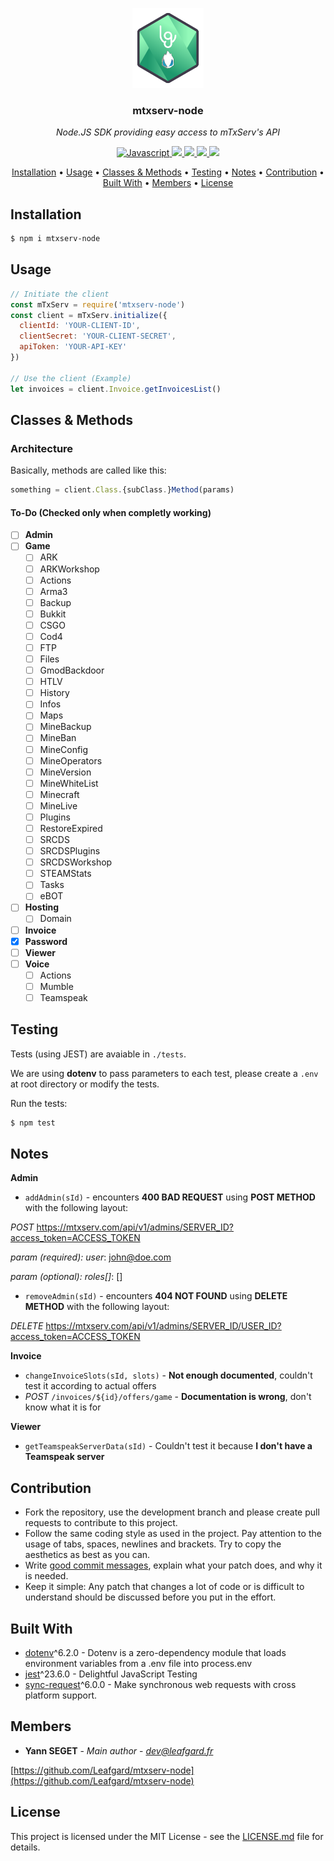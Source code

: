 <p align="center"><img src="docs/mtxserv-node.png" height="128" alt="mtxserv-node"></p>
<h3 align="center">mtxserv-node</h3>
<p align="center"><i>Node.JS SDK providing easy access to mTxServ's API</i><p>

<p align="center">
  <a href="https://forthebadge.com">
    <img src="https://forthebadge.com/images/badges/made-with-javascript.svg"
         alt="Javascript">
  </a>
  <a href="https://forthebadge.com">
      <img src="https://forthebadge.com/images/badges/powered-by-water.svg">
  </a>
  <a href="https://github.com/Leafgard/mtxserv-node/issues">
      <img src="https://img.shields.io/github/issues/Leafgard/mtxserv-node.svg?style=for-the-badge">
  </a>
  <a href="https://github.com/Leafgard/mtxserv-node/stargazers">
      <img src="https://img.shields.io/github/stars/Leafgard/mtxserv-node.svg?style=for-the-badge">
  </a>
  <a href="https://paypal.me/Leafgard">
    <img src="https://img.shields.io/badge/$-donate-ff69b4.svg?maxAge=2592000&amp;style=for-the-badge">
  </a>
</p>

<p align="center">
  <a href="#installation">Installation</a> •
  <a href="#usage">Usage</a> •
  <a href="#classes-&-methods">Classes & Methods</a> •
  <a href="#testing">Testing</a> •
  <a href="#notes">Notes</a> •
  <a href="#contribution">Contribution</a> •
  <a href="#built-with">Built With</a> •
  <a href="#members">Members</a> •
  <a href="#license">License</a>
</p>

## Installation

```bash
$ npm i mtxserv-node
```

## Usage

```js
// Initiate the client
const mTxServ = require('mtxserv-node')
const client = mTxServ.initialize({
  clientId: 'YOUR-CLIENT-ID',
  clientSecret: 'YOUR-CLIENT-SECRET',
  apiToken: 'YOUR-API-KEY'
})

// Use the client (Example)
let invoices = client.Invoice.getInvoicesList()
```

## Classes & Methods

### Architecture

Basically, methods are called like this:

```js
something = client.Class.{subClass.}Method(params)
```

#### To-Do (Checked only when completly working)

- [ ] **Admin**
- [ ] **Game**
  - [ ] ARK
  - [ ] ARKWorkshop
  - [ ] Actions
  - [ ] Arma3
  - [ ] Backup
  - [ ] Bukkit
  - [ ] CSGO
  - [ ] Cod4
  - [ ] FTP
  - [ ] Files
  - [ ] GmodBackdoor
  - [ ] HTLV
  - [ ] History
  - [ ] Infos
  - [ ] Maps
  - [ ] MineBackup
  - [ ] MineBan
  - [ ] MineConfig
  - [ ] MineOperators
  - [ ] MineVersion
  - [ ] MineWhiteList
  - [ ] Minecraft
  - [ ] MineLive
  - [ ] Plugins
  - [ ] RestoreExpired
  - [ ] SRCDS
  - [ ] SRCDSPlugins
  - [ ] SRCDSWorkshop
  - [ ] STEAMStats
  - [ ] Tasks
  - [ ] eBOT
- [ ] **Hosting**
  - [ ] Domain
- [ ] **Invoice**
- [x] **Password**
- [ ] **Viewer**
- [ ] **Voice**
  - [ ] Actions
  - [ ] Mumble
  - [ ] Teamspeak

## Testing

Tests (using JEST) are avaiable in `./tests`.

We are using **dotenv** to pass parameters to each test, please create a `.env` at root directory or modify the tests.

Run the tests:

```bash
$ npm test
```

## Notes

**Admin**
- `addAdmin(sId)` - encounters **400 BAD REQUEST** using **POST METHOD** with the following layout:

*POST* https://mtxserv.com/api/v1/admins/SERVER_ID?access_token=ACCESS_TOKEN

*param (required): user*: john@doe.com

*param (optional): roles[]*: []

- `removeAdmin(sId)` - encounters **404 NOT FOUND** using **DELETE METHOD** with the following layout:

*DELETE* https://mtxserv.com/api/v1/admins/SERVER_ID/USER_ID?access_token=ACCESS_TOKEN



**Invoice**
- `changeInvoiceSlots(sId, slots)` - **Not enough documented**, couldn't test it according to actual offers
- *POST* `/invoices/${id}/offers/game` - **Documentation is wrong**, don't know what it is for



**Viewer**
- `getTeamspeakServerData(sId)` - Couldn't test it because **I don't have a Teamspeak server**




## Contribution

* Fork the repository, use the development branch and please create pull requests to contribute to this project.
* Follow the same coding style as used in the project. Pay attention to the
  usage of tabs, spaces, newlines and brackets. Try to copy the aesthetics as
  best as you can.
* Write [good commit messages](http://tbaggery.com/2008/04/19/a-note-about-git-commit-messages.html),
  explain what your patch does, and why it is needed.
* Keep it simple: Any patch that changes a lot of code or is difficult to
  understand should be discussed before you put in the effort.

## Built With

* [dotenv](https://www.npmjs.com/package/dotenv)^6.2.0 - Dotenv is a zero-dependency module that loads environment variables from a .env file into process.env
* [jest](https://www.npmjs.com/package/jest)^23.6.0 - Delightful JavaScript Testing
* [sync-request](https://www.npmjs.com/package/sync-request)^6.0.0 - Make synchronous web requests with cross platform support.

## Members

* **Yann SEGET** - *Main author* - *dev@leafgard.fr*

[https://github.com/Leafgard/mtxserv-node](https://github.com/Leafgard/mtxserv-node)

## License

This project is licensed under the MIT License - see the [LICENSE.md](LICENSE.md) file for details.
